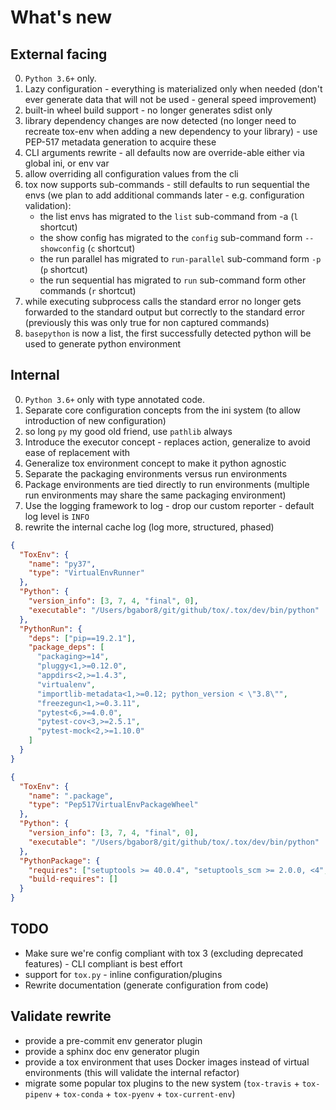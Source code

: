 # What's new

## External facing

0. `Python 3.6+` only.
1. Lazy configuration - everything is materialized only when needed (don't ever generate data that will not be used -
   general speed improvement)
2. built-in wheel build support - no longer generates sdist only
3. library dependency changes are now detected (no longer need to recreate tox-env when adding a new dependency to your
   library) - use PEP-517 metadata generation to acquire these
4. CLI arguments rewrite - all defaults now are override-able either via global ini, or env var
5. allow overriding all configuration values from the cli
6. tox now supports sub-commands - still defaults to run sequential the envs (we plan to add additional commands later -
   e.g. configuration validation):
   - the list envs has migrated to the `list` sub-command from -a (`l` shortcut)
   - the show config has migrated to the `config` sub-command form `--showconfig` (`c` shortcut)
   - the run parallel has migrated to `run-parallel` sub-command form `-p` (`p` shortcut)
   - the run sequential has migrated to `run` sub-command form other commands (`r` shortcut)
7. while executing subprocess calls the standard error no longer gets forwarded to the standard output but correctly to
   the standard error (previously this was only true for non captured commands)
8. `basepython` is now a list, the first successfully detected python will be used to generate python environment

## Internal

0. `Python 3.6+` only with type annotated code.
1. Separate core configuration concepts from the ini system (to allow introduction of new configuration)
2. so long `py` my good old friend, use `pathlib` always
3. Introduce the executor concept - replaces action, generalize to avoid ease of replacement with
4. Generalize tox environment concept to make it python agnostic
5. Separate the packaging environments versus run environments
6. Package environments are tied directly to run environments (multiple run environments may share the same packaging
   environment)
7. Use the logging framework to log - drop our custom reporter - default log level is `INFO`
8. rewrite the internal cache log (log more, structured, phased)

```json
{
  "ToxEnv": {
    "name": "py37",
    "type": "VirtualEnvRunner"
  },
  "Python": {
    "version_info": [3, 7, 4, "final", 0],
    "executable": "/Users/bgabor8/git/github/tox/.tox/dev/bin/python"
  },
  "PythonRun": {
    "deps": ["pip==19.2.1"],
    "package_deps": [
      "packaging>=14",
      "pluggy<1,>=0.12.0",
      "appdirs<2,>=1.4.3",
      "virtualenv",
      "importlib-metadata<1,>=0.12; python_version < \"3.8\"",
      "freezegun<1,>=0.3.11",
      "pytest<6,>=4.0.0",
      "pytest-cov<3,>=2.5.1",
      "pytest-mock<2,>=1.10.0"
    ]
  }
}
```

```json
{
  "ToxEnv": {
    "name": ".package",
    "type": "Pep517VirtualEnvPackageWheel"
  },
  "Python": {
    "version_info": [3, 7, 4, "final", 0],
    "executable": "/Users/bgabor8/git/github/tox/.tox/dev/bin/python"
  },
  "PythonPackage": {
    "requires": ["setuptools >= 40.0.4", "setuptools_scm >= 2.0.0, <4", "wheel >= 0.29.0"],
    "build-requires": []
  }
}
```

## TODO

- Make sure we're config compliant with tox 3 (excluding deprecated features) - CLI compliant is best effort
- support for `tox.py` - inline configuration/plugins
- Rewrite documentation (generate configuration from code)

## Validate rewrite

- provide a pre-commit env generator plugin
- provide a sphinx doc env generator plugin
- provide a tox environment that uses Docker images instead of virtual environments (this will validate the internal
  refactor)
- migrate some popular tox plugins to the new system (`tox-travis` + `tox-pipenv` + `tox-conda` + `tox-pyenv` +
  `tox-current-env`)
